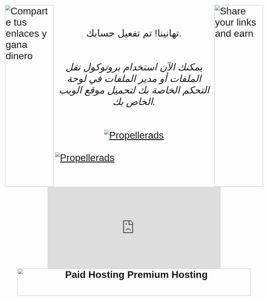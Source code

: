 <!DOCTYPE HTML >
<html>
<head>
<title>تم تفعيل حسابك </title>
<meta http-equiv="content-type" content="text/html; charset=UTF-8" />

<!-- Latest compiled and minified CSS -->
<link rel="stylesheet" href="https://maxcdn.bootstrapcdn.com/bootstrap/3.3.4/css/bootstrap.min.css">

<!-- Optional theme -->
<link rel="stylesheet" href="https://maxcdn.bootstrapcdn.com/bootstrap/3.3.4/css/bootstrap-theme.min.css">

<!-- Latest compiled and minified JavaScript -->
<script src="https://maxcdn.bootstrapcdn.com/bootstrap/3.3.4/js/bootstrap.min.js"></script>

<link href="http://cdn.jsdelivr.net/darfonts/0.1/sstwo-eleg-ssunq-box/stylesheet.css" rel="stylesheet">

<style>
body {
    font-family: "ge_ss_uniquebold", sans-serif;
    font-size: 200%;
}
</style>

<meta http-equiv="content-type" content="text/html; charset=UTF-8" />
</head>
<body>
<div style="float:right;margin-right:5px;">
<!-- Start of shorte.st banner code -->
<a href="https://shorte.st/ref/b6478aa7f1"><img src="https://static.shorte.st/bundles/smeuser/img/referral_banners/160x600.gif?v1.19.10" title="Share your links and earn" width="160" height="600" /></a>
<!-- End of shorte.st banner code --> 
</div>
<div style="float:left;margin-left:5px;">
<!-- Start of shorte.st banner code -->
<a href="https://shorte.st/ref/b6478aa7f1"><img src="https://static.shorte.st/bundles/smeuser/img/referral_banners/es_160x600.png?v1.19.10" title="Comparte tus enlaces y gana dinero" width="160" height="600" /></a>
<!-- End of shorte.st banner code --> 
</div>
<center>
<br><br>
تهانينا! تم تفعيل حسابك.<br>
<br>
<br>
<span style="font-style: italic;">يمكنك الآن استخدام بروتوكول نقل الملفات أو مدير الملفات في لوحة التحكم الخاصة بك لتحميل موقع الويب الخاص بك.</span><br>
<br>
<br>
<div align="centre">
<a href="http://propellerads.com/?rfd=47Z"><img src="http://promo.propellerads.com/728x90_05.gif" alt="Propellerads"></a>
</div>


<br>
<div style="float:left;margin-left:5px;">
<a href="http://propellerads.com/?rfd=47Z"><img src="http://promo.propellerads.com/300x250_01.jpg" alt="Propellerads"></a> 
</div>

<br>
<div style="text-align: center;"><b><iframe src="https://www.facebook.com/plugins/likebox.php?href=https%3A%2F%2Fwww.facebook.com%2FwwwDevDesigner.Tn&amp;width=570&amp;colorscheme=light&amp;show_faces=true&amp;border_color&amp;stream=false&amp;header=false&amp;height=270" scrolling="no" frameborder="0" style="border:none; overflow:hidden; width:570px; height:270px;" allowTransparency="true"></iframe><br><a href="https://ifastnet.com/portal/sharedhosting.php" target="_blank" ><img src="http://ifastnet.com/byet-728x90-ultimate-blue3.gif" width="768" height="90" alt="Paid Hosting Premium Hosting"></a><br></div>
<script>
		var getImport  = document.querySelector('#template-file');
		var getContent = getImport.import.querySelector('#content');
	    document.body.appendChild(document.importNode(getContent, true));
	</script>
</body>
</html>
